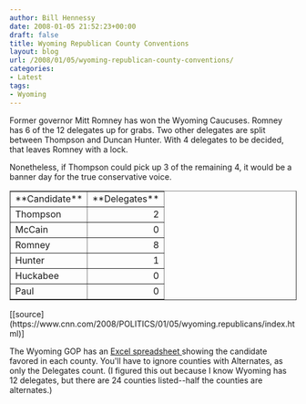 ```yaml
---
author: Bill Hennessy
date: 2008-01-05 21:52:23+00:00
draft: false
title: Wyoming Republican County Conventions
layout: blog
url: /2008/01/05/wyoming-republican-county-conventions/
categories:
- Latest
tags:
- Wyoming
---
```


Former governor Mitt Romney has won the Wyoming Caucuses.  Romney has 6 of the 12 delegates up for grabs.  Two other delegates are split between Thompson and Duncan Hunter.  With 4 delegates to be decided, that leaves Romney with a lock.

Nonetheless, if Thompson could pick up 3 of the remaining 4, it would be a banner day for the true conservative voice.
<table cellpadding="2" cellspacing="0" border="1" >
<tr >

<td >**Candidate**
</td>

<td >**Delegates**
</td>
</tr>
<tr >

<td >Thompson
</td>

<td align="right" >2
</td>
</tr>
<tr >

<td >McCain
</td>

<td align="right" >0
</td>
</tr>
<tr >

<td >Romney
</td>

<td align="right" >8
</td>
</tr>
<tr >

<td >Hunter
</td>

<td align="right" >1
</td>
</tr>
<tr >

<td >Huckabee
</td>

<td align="right" >0
</td>
</tr>
<tr >

<td >Paul
</td>

<td align="right" >0
</td>
</tr>
</table>
[[source](https://www.cnn.com/2008/POLITICS/01/05/wyoming.republicans/index.html)]

The Wyoming GOP has an [Excel spreadsheet ](https://www.wygop.org/images/wy/nine%20da%202008%20form.xls)showing the candidate favored in each county.  You'll have to ignore counties with Alternates, as only the Delegates count.  (I figured this out because I know Wyoming has 12 delegates, but there are 24 counties listed--half the counties are alternates.)
